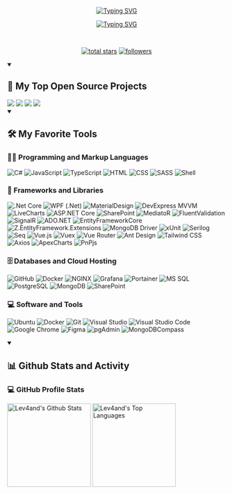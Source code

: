 <p align="center">
  <a href="https://git.io/typing-svg"><img src="https://readme-typing-svg.demolab.com?font=Fira+Code&size=22&duration=2500&pause=1000&color=F75C7E&center=true&vCenter=true&multiline=true&repeat=false&width=440&lines=Andrey+Levchenko" alt="Typing SVG" /> </a>
</p>

<p align="center">
  <a href="https://git.io/typing-svg"><img src="https://readme-typing-svg.demolab.com?font=Fira+Code&size=22&duration=2500&pause=1000&color=F75C7E&center=true&vCenter=true&width=440&lines=Full-stack+web+developer;Junior+C%23+Backend+developer;4%2B+year+of+coding+experience" alt="Typing SVG" /></a>
</p>

<br/>

<p align="center">
  <a href="https://github.com/Lev4and?tab=repositories&sort=stargazers">
    <img alt="total stars" title="Total stars on GitHub" src="https://custom-icon-badges.demolab.com/github/stars/Lev4and?color=55960c&style=for-the-badge&labelColor=488207&logo=star"/></a>
  <a href="https://github.com/Lev4and?tab=followers">
    <img alt="followers" title="Follow me on Github" src="https://custom-icon-badges.demolab.com/github/followers/Lev4and?color=236ad3&labelColor=1155ba&style=for-the-badge&logo=person-add&label=Follow&logoColor=white"/></a>
</p>

<details open> 
  <summary><h2>📘 My Top Open Source Projects</h2></summary>
  
  <img src="https://github-readme-stats.vercel.app/api/pin/?username=Lev4and&repo=Investing" />
  <img src="https://github-readme-stats.vercel.app/api/pin/?username=Lev4and&repo=HeadHunter" />
  <img src="https://github-readme-stats.vercel.app/api/pin/?username=Lev4and&repo=Production" />
  <img src="https://github-readme-stats.vercel.app/api/pin/?username=Lev4and&repo=SteamMarketplace" />
</details>

<details open> 
  <summary><h2>🛠️ My Favorite Tools</h2></summary>
  <h3>👨‍💻 Programming and Markup Languages</h3>
  <p>
    <img alt="C#" src="https://custom-icon-badges.demolab.com/badge/C%23-68217A.svg?logo=cs2&logoColor=white">
    <img alt="JavaScript" src="https://img.shields.io/badge/JavaScript-F7DF1E.svg?logo=javascript&logoColor=black">
    <img alt="TypeScript" src="https://img.shields.io/badge/TypeScript-007ACC.svg?logo=typescript&logoColor=white">
    <img alt="HTML" src="https://img.shields.io/badge/HTML-E34F26.svg?logo=html5&logoColor=white">
    <img alt="CSS" src="https://img.shields.io/badge/CSS-1572B6.svg?logo=css3&logoColor=white">
    <img alt="SASS" src="https://img.shields.io/badge/SASS-C96093.svg?logo=sass&logoColor=white">
    <img alt="Shell" src="https://img.shields.io/badge/Shell-89E051.svg?logo=PowerShell&logoColor=white">
  </p>
  <h3>🧰 Frameworks and Libraries</h3>
  <p>
    <img alt=".Net Core" src="https://img.shields.io/badge/.Net Core-623697.svg?logo=.net&logoColor=white">
    <img alt="WPF (.Net)" src="https://img.shields.io/badge/WPF-5C2D91?logo=.net&logoColor=white">
    <img alt="MaterialDesign" src="https://img.shields.io/badge/MaterialDesign-EA3974?logo=Material Design&logoColor=white">
    <img alt="DevExpress MVVM" src="https://img.shields.io/badge/DevExpress MVVM-F78119?logo=DevExpress&logoColor=white">
    <img alt="LiveCharts" src="https://img.shields.io/badge/LiveCharts-0086C3?logo=.net&logoColor=white">
    <img alt="ASP.NET Core" src="https://img.shields.io/badge/ASP.NET Core-2067B6?logo=.net&logoColor=white">
    <img alt="SharePoint" src="https://img.shields.io/badge/SharePoint-027378?logo=Microsoft SharePoint&logoColor=white">
    <img alt="MediatoR" src="https://img.shields.io/badge/MediatoR-292929?logo=.net&logoColor=white">
    <img alt="FluentValidation" src="https://img.shields.io/badge/FluentValidation-8CA1AF?logo=.net&logoColor=white">
    <img alt="SignalR" src="https://img.shields.io/badge/SignalR-2067B6?logo=.net&logoColor=white">
    <img alt="ADO.NET" src="https://img.shields.io/badge/ADO.NET-3F1F89?logo=.net&logoColor=white">
    <img alt="EntityFrameworkCore" src="https://img.shields.io/badge/EntityFrameworkCore-2067B6?logo=.net&logoColor=white">
    <img alt="Z.EntityFramework.Extensions" src="https://img.shields.io/badge/Z.EntityFramework.Extensions-8B090A?logo=.net&logoColor=white">
    <img alt="MongoDB Driver" src="https://img.shields.io/badge/MongoDB Driver-00E762?logo=MongoDB&logoColor=white">
    <img alt="xUnit" src="https://img.shields.io/badge/xUnit-000000?logo=.net&logoColor=white">
    <img alt="Serilog" src="https://img.shields.io/badge/Serilog-FF2518?logo=.net&logoColor=white">
    <img alt="Seq" src="https://img.shields.io/badge/Seq-E84100?logo=.net&logoColor=white">
    <img alt="Vue.js" src="https://img.shields.io/badge/Vue.js-41B782?logo=vue.js&logoColor=white">
    <img alt="Vuex" src="https://img.shields.io/badge/Vuex-41B782?logo=vue.js&logoColor=white">
    <img alt="Vue Router" src="https://img.shields.io/badge/Vue Router-41B782?logo=vue.js&logoColor=white">
    <img alt="Ant Design" src="https://img.shields.io/badge/Ant Design-21A8E6?logo=Ant Design&logoColor=white">
    <img alt="Tailwind CSS" src="https://img.shields.io/badge/Tailwind CSS-32BCEF?logo=Tailwind CSS&logoColor=white">
    <img alt="Axios" src="https://img.shields.io/badge/Axios-B8A3F3?logo=Axios&logoColor=white">
    <img alt="ApexCharts" src="https://img.shields.io/badge/ApexCharts-64DC9A?logo=javascript&logoColor=white">
    <img alt="PnPjs" src="https://img.shields.io/badge/PnPjs-0078D4?logo=javascript&logoColor=white">
  </p>
  <h3>🗄️ Databases and Cloud Hosting</h3>
  <p>
    <img alt="GitHub" src="https://img.shields.io/badge/GitHub-242630?logo=GitHub&logoColor=white">
    <img alt="Docker" src="https://img.shields.io/badge/Docker-0685AE?logo=Docker&logoColor=white">
    <img alt="NGINX" src="https://img.shields.io/badge/NGINX-E9748?logo=NGINX&logoColor=white">
    <img alt="Grafana" src="https://img.shields.io/badge/Grafana-F57F28?logo=Grafana&logoColor=white">
    <img alt="Portainer" src="https://img.shields.io/badge/Portainer-0BA5EC?logo=Portainer&logoColor=white">
    <img alt="MS SQL" src="https://img.shields.io/badge/MS SQL-A43035?logo=Microsoft SQL Server&logoColor=white">
    <img alt="PostgreSQL" src="https://img.shields.io/badge/PostgreSQL-32668F?logo=PostgreSQL&logoColor=white">
    <img alt="MongoDB" src="https://img.shields.io/badge/MongoDB-00E762?logo=MongoDB&logoColor=white">
    <img alt="SharePoint" src="https://img.shields.io/badge/SharePoint-027378?logo=Microsoft SharePoint&logoColor=white">
  </p>
  <h3>💻 Software and Tools</h3>
  <p>
    <img alt="Ubuntu" src="https://img.shields.io/badge/Ubuntu-DB4812?logo=Ubuntu&logoColor=white">
    <img alt="Docker" src="https://img.shields.io/badge/Docker-0685AE?logo=Docker&logoColor=white">
    <img alt="Git" src="https://img.shields.io/badge/Git-F54D27?logo=Git&logoColor=white">
    <img alt="Visual Studio" src="https://img.shields.io/badge/Visual Studio-CE98FA?logo=Visual Studio&logoColor=white">
    <img alt="Visual Studio Code" src="https://img.shields.io/badge/Visual Studio Code-23A9F2?logo=Visual Studio Code&logoColor=white">
    <img alt="Google Chrome" src="https://img.shields.io/badge/Google Chrome-E63F32?logo=Google Chrome&logoColor=white">
    <img alt="Figma" src="https://img.shields.io/badge/Figma-A259FF?logo=Figma&logoColor=white">
    <img alt="pgAdmin" src="https://img.shields.io/badge/pgAdmin-32668F?logo=PostgreSQL&logoColor=white">
    <img alt="MongoDBCompass" src="https://img.shields.io/badge/MongoDBCompass-00E762?logo=MongoDB&logoColor=white">
  </p>
</details>

<details open> 
  <summary><h2>📊 Github Stats and Activity</h2></summary>
  <h3>💻 GitHub Profile Stats</h3>
  <a href="https://github.com/anuraghazra/github-readme-stats"><img alt="Lev4and's Github Stats" src="https://denvercoder1-github-readme-stats.vercel.app/api/?username=Lev4and&show_icons=true&include_all_commits=true&count_private=true&theme=react&hide_border=true&bg_color=1F222E&title_color=F85D7F&icon_color=F8D866" height="192px"/></a>
  <a href="https://github.com/anuraghazra/github-readme-stats"><img alt="Lev4and's Top Languages" src="https://denvercoder1-github-readme-stats.vercel.app/api/top-langs/?username=Lev4and&langs_count=12&layout=compact&theme=react&hide_border=true&bg_color=1F222E&title_color=F85D7F&icon_color=F8D866&hide=Jupyter%20Notebook,Roff" height="192px"/></a>
  <br/>
</details>

